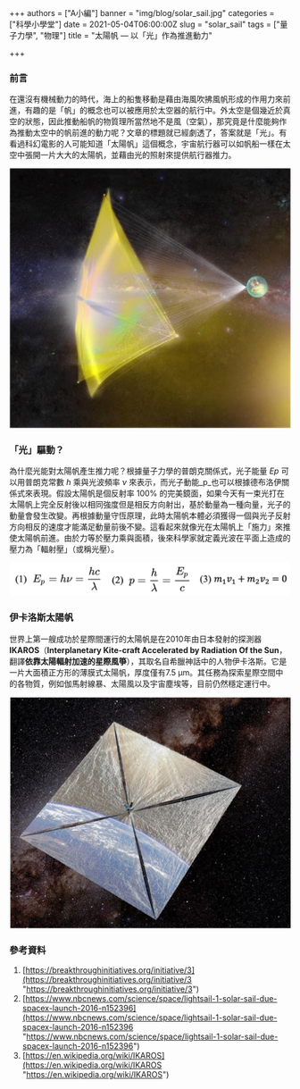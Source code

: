 +++
authors = ["A小編"]
banner = "img/blog/solar_sail.jpg"
categories = ["科學小學堂"]
date = 2021-05-04T06:00:00Z
slug = "solar_sail"
tags = ["量子力學", "物理"]
title = "太陽帆 — 以「光」作為推進動力"

+++
### 前言

在還沒有機械動力的時代，海上的船隻移動是藉由海風吹拂風帆形成的作用力來前進，有趣的是「帆」的概念也可以被應用於太空器的航行中。外太空是個幾近於真空的狀態，因此推動船帆的物質理所當然地不是風（空氣），那究竟是什麼能夠作為推動太空中的帆前進的動力呢？文章的標題就已經劇透了，答案就是「光」。有看過科幻電影的人可能知道「太陽帆」這個概念，宇宙航行器可以如帆船一樣在太空中張開一片大大的太陽帆，並藉由光的照射來提供航行器推力。

![](img/blog/solar_sail_1.jpg "圖一、太陽帆想像示意圖（來源：Breakthrough Starshot）")

### 「光」驅動？

為什麼光能對太陽帆產生推力呢？根據量子力學的普朗克關係式，光子能量 _Ep_ 可以用普朗克常數 _h_ 乘與光波頻率 _ν_ 來表示，而光子動能_p_也可以根據德布洛伊關係式來表現。假設太陽帆是個反射率 100% 的完美鏡面，如果今天有一束光打在太陽帆上完全反射後以相同強度但是相反方向射出，基於動量為一種向量，光子的動量會發生改變。再根據動量守恆原理，此時太陽帆本體必須獲得一個與光子反射方向相反的速度才能滿足動量前後不變。這看起來就像光在太陽帆上「施力」來推使太陽帆前進。由於力等於壓力乘與面積，後來科學家就定義光波在平面上造成的壓力為「輻射壓」（或稱光壓）。

![](img/blog/equation.jpg "式一、(1) 普朗克關係式；(2) 德布洛伊關係式；(3) 動量守恆關係式")

### 伊卡洛斯太陽帆

世界上第一艘成功於星際間運行的太陽帆是在2010年由日本發射的探測器**IKAROS**（**Interplanetary Kite-craft Accelerated by Radiation Of the Sun**，翻譯**依靠太陽輻射加速的星際風箏**），其取名自希臘神話中的人物伊卡洛斯。它是一片大面積正方形的薄膜式太陽帆，厚度僅有7.5 μm。其任務為探索星際空間中的各物質，例如伽馬射線暴、太陽風以及宇宙塵埃等，目前仍然穩定運行中。

![](img/blog/solar_sail_2.jpg "圖二、伊卡洛斯探測器IKAROS（來源：NBC NEWS）")

### 參考資料

1. [https://breakthroughinitiatives.org/initiative/3](https://breakthroughinitiatives.org/initiative/3 "https://breakthroughinitiatives.org/initiative/3")
2. [https://www.nbcnews.com/science/space/lightsail-1-solar-sail-due-spacex-launch-2016-n152396](https://www.nbcnews.com/science/space/lightsail-1-solar-sail-due-spacex-launch-2016-n152396 "https://www.nbcnews.com/science/space/lightsail-1-solar-sail-due-spacex-launch-2016-n152396")
3. [https://en.wikipedia.org/wiki/IKAROS](https://en.wikipedia.org/wiki/IKAROS "https://en.wikipedia.org/wiki/IKAROS")